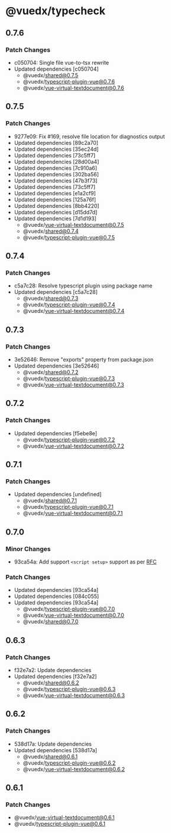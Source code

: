# @vuedx/typecheck

## 0.7.6

### Patch Changes

- c050704: Single file vue-to-tsx rewrite
- Updated dependencies [c050704]
  - @vuedx/shared@0.7.5
  - @vuedx/typescript-plugin-vue@0.7.6
  - @vuedx/vue-virtual-textdocument@0.7.6

## 0.7.5

### Patch Changes

- 9277e09: Fix #169, resolve file location for diagnostics output
- Updated dependencies [89c2a70]
- Updated dependencies [35ec24d]
- Updated dependencies [73c5ff7]
- Updated dependencies [28d00a4]
- Updated dependencies [7c910a6]
- Updated dependencies [302ba56]
- Updated dependencies [47b3f73]
- Updated dependencies [73c5ff7]
- Updated dependencies [e1a2cf9]
- Updated dependencies [125a76f]
- Updated dependencies [8bb4220]
- Updated dependencies [d15dd7d]
- Updated dependencies [7d1d193]
  - @vuedx/vue-virtual-textdocument@0.7.5
  - @vuedx/shared@0.7.4
  - @vuedx/typescript-plugin-vue@0.7.5

## 0.7.4

### Patch Changes

- c5a7c28: Resolve typescript plugin using package name
- Updated dependencies [c5a7c28]
  - @vuedx/shared@0.7.3
  - @vuedx/typescript-plugin-vue@0.7.4
  - @vuedx/vue-virtual-textdocument@0.7.4

## 0.7.3

### Patch Changes

- 3e52646: Remove "exports" property from package.json
- Updated dependencies [3e52646]
  - @vuedx/shared@0.7.2
  - @vuedx/typescript-plugin-vue@0.7.3
  - @vuedx/vue-virtual-textdocument@0.7.3

## 0.7.2

### Patch Changes

- Updated dependencies [f5ebe8e]
  - @vuedx/typescript-plugin-vue@0.7.2
  - @vuedx/vue-virtual-textdocument@0.7.2

## 0.7.1

### Patch Changes

- Updated dependencies [undefined]
  - @vuedx/shared@0.7.1
  - @vuedx/typescript-plugin-vue@0.7.1
  - @vuedx/vue-virtual-textdocument@0.7.1

## 0.7.0

### Minor Changes

- 93ca54a: Add support `<script setup>` support as per [RFC](https://github.com/vuejs/rfcs/pull/227)

### Patch Changes

- Updated dependencies [93ca54a]
- Updated dependencies [084c055]
- Updated dependencies [93ca54a]
  - @vuedx/typescript-plugin-vue@0.7.0
  - @vuedx/vue-virtual-textdocument@0.7.0
  - @vuedx/shared@0.7.0

## 0.6.3

### Patch Changes

- f32e7a2: Update dependencies
- Updated dependencies [f32e7a2]
  - @vuedx/shared@0.6.2
  - @vuedx/typescript-plugin-vue@0.6.3
  - @vuedx/vue-virtual-textdocument@0.6.3

## 0.6.2

### Patch Changes

- 538d17a: Update dependencies
- Updated dependencies [538d17a]
  - @vuedx/shared@0.6.1
  - @vuedx/typescript-plugin-vue@0.6.2
  - @vuedx/vue-virtual-textdocument@0.6.2

## 0.6.1

### Patch Changes

- @vuedx/vue-virtual-textdocument@0.6.1
- @vuedx/typescript-plugin-vue@0.6.1
